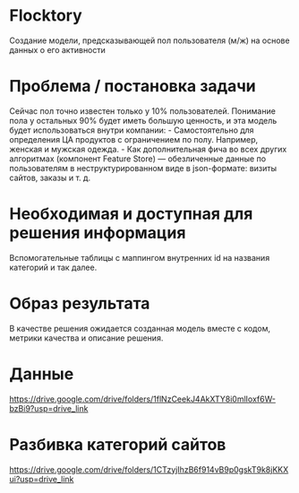 # Flocktory
Создание модели, предсказывающей пол пользователя (м/ж) на основе данных о его активности
# Проблема / постановка задачи
Сейчас пол точно известен только у 10% пользователей. Понимание пола у остальных 90% будет иметь большую ценность, и эта модель будет использоваться внутри компании:
     - Самостоятельно для определения ЦА продуктов с ограничением по полу. Например, женская и мужская одежда.
     - Как дополнительная фича во всех других алгоритмах (компонент Feature Store) — обезличенные данные по пользователям в неструктурированном виде в json-формате: визиты сайтов, заказы и т. д.
# Необходимая и доступная для решения информация
Вспомогательные таблицы с маппингом внутренних id на названия категорий и так далее.
# Образ результата
В качестве решения ожидается созданная модель вместе с кодом, метрики качества и описание решения.
# Данные
https://drive.google.com/drive/folders/1flNzCeekJ4AkXTY8i0mlIoxf6W-bzBi9?usp=drive_link
# Разбивка категорий сайтов
https://drive.google.com/drive/folders/1CTzyjIhzB6f914vB9p0gskT9k8jKKXui?usp=drive_link
